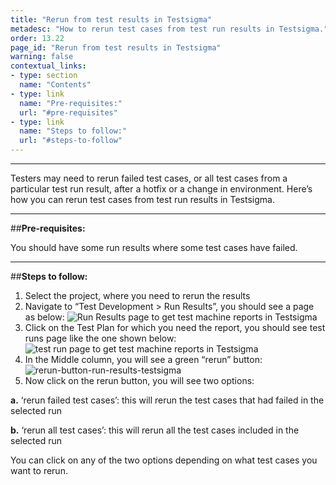 ```yaml
---
title: "Rerun from test results in Testsigma"
metadesc: "How to rerun test cases from test run results in Testsigma."
order: 13.22
page_id: "Rerun from test results in Testsigma"
warning: false
contextual_links:
- type: section
  name: "Contents"
- type: link
  name: "Pre-requisites:"
  url: "#pre-requisites"
- type: link
  name: "Steps to follow:"
  url: "#steps-to-follow"
---
```

---

Testers may need to rerun failed test cases, or all test cases from a particular test run result, after a hotfix or a change in environment. Here’s how you can rerun test cases from test run results in Testsigma.

---
##**Pre-requisites:**

You should have some run results where some test cases have failed.

---
##**Steps to follow:**

1. Select the project, where you need to rerun the results
2. Navigate to “Test Development > Run Results”, you should see a page as below:
   ![Run Results page to get test machine reports in Testsigma](https://docs.testsigma.com/images/rerun/run-results-page-to-get-test-machine-reports-testsigma.png)
3. Click on the Test Plan for which you need the report, you should see test runs page like the one shown below:
   ![test run page to get test machine reports in Testsigma](https://docs.testsigma.com/images/rerun/test-run-page-to-get-test-machine-reports-rerun-testsigma.png)
4. In the Middle column, you will see a green “rerun” button:
   ![rerun-button-run-results-testsigma](https://docs.testsigma.com/images/rerun/rerun-button-run-results-testsigma.png)
5. Now click on the rerun button, you will see two options: 

  **a.** ‘rerun failed test cases’: this will rerun the test cases that had failed in the selected run 

  **b.** ‘rerun all test cases’: this will rerun all the test cases included in the selected run

 You can click on any of the two options depending on what test cases you want to rerun.
   

